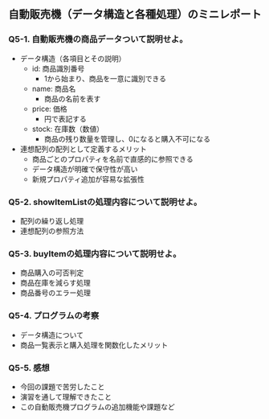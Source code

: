 ## 自動販売機（データ構造と各種処理）のミニレポート
### Q5-1. 自動販売機の商品データついて説明せよ。
* データ構造（各項目とその説明）
  * id: 商品識別番号
    * 1から始まり、商品を一意に識別できる
  * name: 商品名
    * 商品の名前を表す
  * price: 価格
    * 円で表記する
  * stock: 在庫数（数値）
    * 商品の残り数量を管理し、0になると購入不可になる
* 連想配列の配列として定義するメリット
  * 商品ごとのプロパティを名前で直感的に参照できる
  * データ構造が明確で保守性が高い
  * 新規プロパティ追加が容易な拡張性
### Q5-2. showItemListの処理内容について説明せよ。
* 配列の繰り返し処理
* 連想配列の参照方法
### Q5-3. buyItemの処理内容について説明せよ。
* 商品購入の可否判定
* 商品在庫を減らす処理
* 商品番号のエラー処理
### Q5-4. プログラムの考察
* データ構造について
* 商品一覧表示と購入処理を関数化したメリット
### Q5-5. 感想
* 今回の課題で苦労したこと
* 演習を通して理解できたこと
* この自動販売機プログラムの追加機能や課題など
